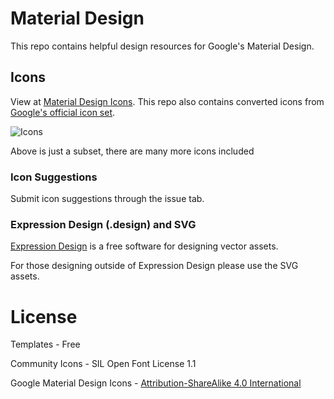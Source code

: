 # Material Design

This repo contains helpful design resources for Google's Material Design.

## Icons

View at [Material Design Icons](http://materialdesignicons.com/). This repo also contains converted icons from [Google's official icon set](https://github.com/google/material-design-icons).

![Icons](http://templarian.com/files/material-design-icons-preview.png)

Above is just a subset, there are many more icons included

### Icon Suggestions

Submit icon suggestions through the issue tab.

### Expression Design (.design) and SVG

[Expression Design](http://www.microsoft.com/en-us/download/details.aspx?id=36180) is a free software for designing vector assets.

For those designing outside of Expression Design please use the SVG assets.

# License

Templates - Free

Community Icons - SIL Open Font License 1.1

Google Material Design Icons - [Attribution-ShareAlike 4.0 International](https://github.com/google/material-design-icons/blob/master/LICENSE)
